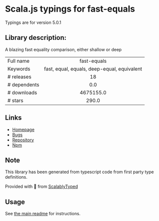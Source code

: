 
# Scala.js typings for fast-equals

Typings are for version 5.0.1

## Library description:
A blazing fast equality comparison, either shallow or deep

|                    |                 |
| ------------------ | :-------------: |
| Full name          | fast-equals |
| Keywords           | fast, equal, equals, deep-equal, equivalent |
| # releases         | 18 |
| # dependents       | 0.0 |
| # downloads        | 4675155.0 |
| # stars            | 290.0 |

## Links
- [Homepage](https://github.com/planttheidea/fast-equals#readme)
- [Bugs](https://github.com/planttheidea/fast-equals/issues)
- [Repository](https://github.com/planttheidea/fast-equals)
- [Npm](https://www.npmjs.com/package/fast-equals)
    


## Note
This library has been generated from typescript code from first party type definitions.

Provided with :purple_heart: from [ScalablyTyped](https://github.com/oyvindberg/ScalablyTyped)

## Usage
See [the main readme](../../readme.md) for instructions.



